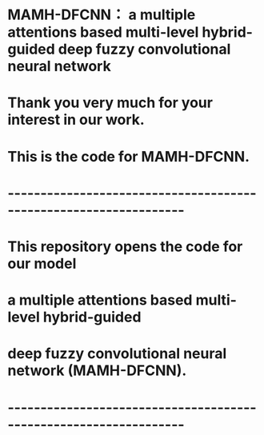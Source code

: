 # MAMH-DFCNN： a multiple attentions based multi-level hybrid-guided deep fuzzy convolutional neural network
# Thank you very much for your interest in our work.
# This is the code for MAMH-DFCNN.
# -----------------------------------------------------------------
# This repository opens the code for our model
# a multiple attentions based multi-level hybrid-guided 
# deep fuzzy convolutional neural network (MAMH-DFCNN). 
# -----------------------------------------------------------------
